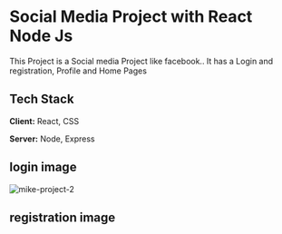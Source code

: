 
# Social Media Project with React Node Js

This Project is a Social media Project like facebook.. It has a Login and registration, Profile and Home Pages


## Tech Stack

**Client:** React, CSS

**Server:** Node, Express


## login image
![mike-project-2](https://github.com/mikechuks/socialWebApp/assets/44917620/2066e343-7591-447e-b714-9ea6e42489ea)

## registration image
